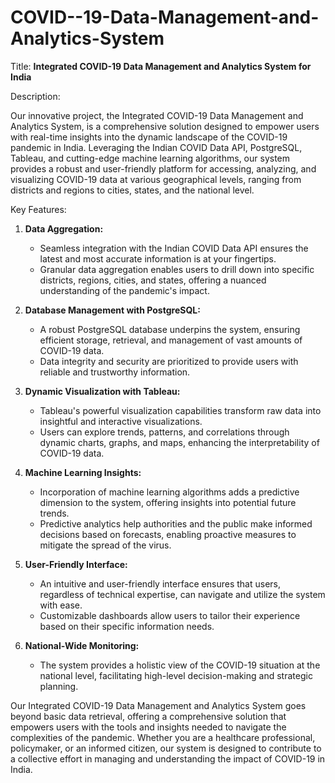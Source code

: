 # COVID--19-Data-Management-and-Analytics-System
Title: **Integrated COVID-19 Data Management and Analytics System for India**

Description:

Our innovative project, the Integrated COVID-19 Data Management and Analytics System, is a comprehensive solution designed to empower users with real-time insights into the dynamic landscape of the COVID-19 pandemic in India. Leveraging the Indian COVID Data API, PostgreSQL, Tableau, and cutting-edge machine learning algorithms, our system provides a robust and user-friendly platform for accessing, analyzing, and visualizing COVID-19 data at various geographical levels, ranging from districts and regions to cities, states, and the national level.

Key Features:

1. **Data Aggregation:**
   - Seamless integration with the Indian COVID Data API ensures the latest and most accurate information is at your fingertips.
   - Granular data aggregation enables users to drill down into specific districts, regions, cities, and states, offering a nuanced understanding of the pandemic's impact.

2. **Database Management with PostgreSQL:**
   - A robust PostgreSQL database underpins the system, ensuring efficient storage, retrieval, and management of vast amounts of COVID-19 data.
   - Data integrity and security are prioritized to provide users with reliable and trustworthy information.

3. **Dynamic Visualization with Tableau:**
   - Tableau's powerful visualization capabilities transform raw data into insightful and interactive visualizations.
   - Users can explore trends, patterns, and correlations through dynamic charts, graphs, and maps, enhancing the interpretability of COVID-19 data.

4. **Machine Learning Insights:**
   - Incorporation of machine learning algorithms adds a predictive dimension to the system, offering insights into potential future trends.
   - Predictive analytics help authorities and the public make informed decisions based on forecasts, enabling proactive measures to mitigate the spread of the virus.

5. **User-Friendly Interface:**
   - An intuitive and user-friendly interface ensures that users, regardless of technical expertise, can navigate and utilize the system with ease.
   - Customizable dashboards allow users to tailor their experience based on their specific information needs.

6. **National-Wide Monitoring:**
   - The system provides a holistic view of the COVID-19 situation at the national level, facilitating high-level decision-making and strategic planning.

Our Integrated COVID-19 Data Management and Analytics System goes beyond basic data retrieval, offering a comprehensive solution that empowers users with the tools and insights needed to navigate the complexities of the pandemic. Whether you are a healthcare professional, policymaker, or an informed citizen, our system is designed to contribute to a collective effort in managing and understanding the impact of COVID-19 in India.
